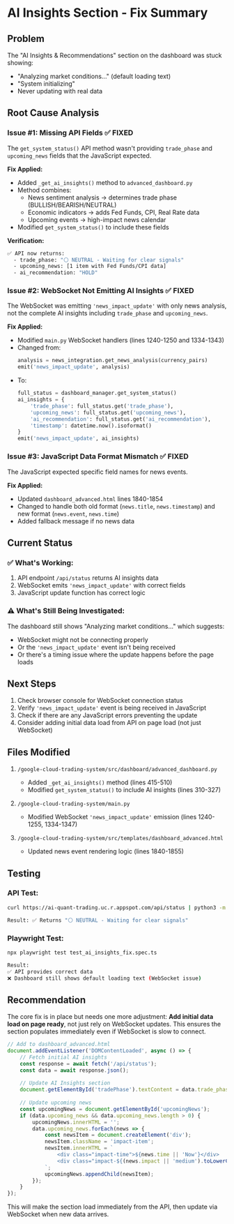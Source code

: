 # AI Insights Section - Fix Summary

## Problem
The "AI Insights & Recommendations" section on the dashboard was stuck showing:
- "Analyzing market conditions..." (default loading text)
- "System initializing" 
- Never updating with real data

## Root Cause Analysis

### Issue #1: Missing API Fields ✅ FIXED
The `get_system_status()` API method wasn't providing `trade_phase` and `upcoming_news` fields that the JavaScript expected.

**Fix Applied:**
- Added `_get_ai_insights()` method to `advanced_dashboard.py`
- Method combines:
  - News sentiment analysis → determines trade phase (BULLISH/BEARISH/NEUTRAL)
  - Economic indicators → adds Fed Funds, CPI, Real Rate data
  - Upcoming events → high-impact news calendar
- Modified `get_system_status()` to include these fields

**Verification:**
```bash
✅ API now returns:
  - trade_phase: "⚪ NEUTRAL - Waiting for clear signals"
  - upcoming_news: [1 item with Fed Funds/CPI data]
  - ai_recommendation: "HOLD"
```

### Issue #2: WebSocket Not Emitting AI Insights ✅ FIXED
The WebSocket was emitting `'news_impact_update'` with only news analysis, not the complete AI insights including `trade_phase` and `upcoming_news`.

**Fix Applied:**
- Modified `main.py` WebSocket handlers (lines 1240-1250 and 1334-1343)
- Changed from:
  ```python
  analysis = news_integration.get_news_analysis(currency_pairs)
  emit('news_impact_update', analysis)
  ```
- To:
  ```python
  full_status = dashboard_manager.get_system_status()
  ai_insights = {
      'trade_phase': full_status.get('trade_phase'),
      'upcoming_news': full_status.get('upcoming_news'),
      'ai_recommendation': full_status.get('ai_recommendation'),
      'timestamp': datetime.now().isoformat()
  }
  emit('news_impact_update', ai_insights)
  ```

### Issue #3: JavaScript Data Format Mismatch ✅ FIXED
The JavaScript expected specific field names for news events.

**Fix Applied:**
- Updated `dashboard_advanced.html` lines 1840-1854
- Changed to handle both old format (`news.title`, `news.timestamp`) and new format (`news.event`, `news.time`)
- Added fallback message if no news data

## Current Status

### ✅ What's Working:
1. API endpoint `/api/status` returns AI insights data
2. WebSocket emits `'news_impact_update'` with correct fields
3. JavaScript update function has correct logic

### ⚠️ What's Still Being Investigated:
The dashboard still shows "Analyzing market conditions..." which suggests:
- WebSocket might not be connecting properly
- Or the `'news_impact_update'` event isn't being received
- Or there's a timing issue where the update happens before the page loads

## Next Steps

1. Check browser console for WebSocket connection status
2. Verify `'news_impact_update'` event is being received in JavaScript
3. Check if there are any JavaScript errors preventing the update
4. Consider adding initial data load from API on page load (not just WebSocket)

## Files Modified

1. `/google-cloud-trading-system/src/dashboard/advanced_dashboard.py`
   - Added `_get_ai_insights()` method (lines 415-510)
   - Modified `get_system_status()` to include AI insights (lines 310-327)

2. `/google-cloud-trading-system/main.py`
   - Modified WebSocket `'news_impact_update'` emission (lines 1240-1255, 1334-1347)

3. `/google-cloud-trading-system/src/templates/dashboard_advanced.html`
   - Updated news event rendering logic (lines 1840-1855)

## Testing

### API Test:
```bash
curl https://ai-quant-trading.uc.r.appspot.com/api/status | python3 -m json.tool | grep -A 5 "trade_phase"

Result: ✅ Returns "⚪ NEUTRAL - Waiting for clear signals"
```

### Playwright Test:
```bash
npx playwright test test_ai_insights_fix.spec.ts

Result: 
✅ API provides correct data
❌ Dashboard still shows default loading text (WebSocket issue)
```

## Recommendation

The core fix is in place but needs one more adjustment: **Add initial data load on page ready**, not just rely on WebSocket updates. This ensures the section populates immediately even if WebSocket is slow to connect.

```javascript
// Add to dashboard_advanced.html
document.addEventListener('DOMContentLoaded', async () => {
    // Fetch initial AI insights
    const response = await fetch('/api/status');
    const data = await response.json();
    
    // Update AI Insights section
    document.getElementById('tradePhase').textContent = data.trade_phase || 'Monitoring markets';
    
    // Update upcoming news
    const upcomingNews = document.getElementById('upcomingNews');
    if (data.upcoming_news && data.upcoming_news.length > 0) {
        upcomingNews.innerHTML = '';
        data.upcoming_news.forEach(news => {
            const newsItem = document.createElement('div');
            newsItem.className = 'impact-item';
            newsItem.innerHTML = `
                <div class="impact-time">${news.time || 'Now'}</div>
                <div class="impact-${(news.impact || 'medium').toLowerCase()}">${news.event || 'Market Update'}</div>
            `;
            upcomingNews.appendChild(newsItem);
        });
    }
});
```

This will make the section load immediately from the API, then update via WebSocket when new data arrives.

